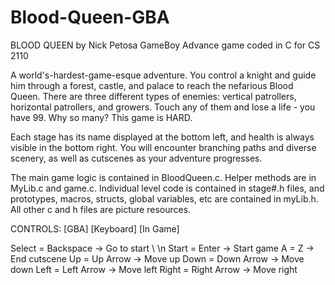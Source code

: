 # Blood-Queen-GBA
BLOOD QUEEN by Nick Petosa
GameBoy Advance game coded in C for CS 2110

A world's-hardest-game-esque adventure. You control a knight and guide him through a forest, castle, and palace to reach the nefarious Blood Queen. There are three different types of enemies: vertical patrollers, horizontal patrollers, and growers. Touch any of them and lose a life - you have 99. Why so many? This game is HARD.

Each stage has its name displayed at the bottom left, and health is always visible in the bottom right. You will encounter branching paths and diverse scenery, as well as cutscenes as your adventure progresses.

The main game logic is contained in BloodQueen.c. Helper methods are in MyLib.c and game.c. Individual level code is contained in stage#.h files, and prototypes, macros, structs, global variables, etc are contained in myLib.h. All other c and h files are picture resources.

CONTROLS:
[GBA]      [Keyboard]    [In Game]

Select = Backspace -> Go to start \\ \n
Start = Enter -> Start game
A = Z -> End cutscene
Up = Up Arrow -> Move up
Down = Down Arrow -> Move down
Left = Left Arrow -> Move left
Right = Right Arrow -> Move right
